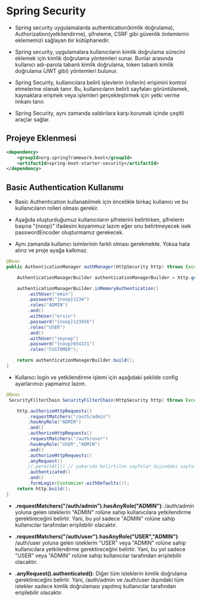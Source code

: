 # Spring Security

- Spring security uygulamalarda authentication(kimlik doğrulama), Authorization(yetkilendirme), şifreleme, CSRF gibi güvenlik önlemlerini eklememizi sağlayan bir kütüphanedir.

- Spring security, uygulamalara kullanıcıların kimlik doğrulama sürecini eklemek için kimlik doğrulama yöntemleri sunar. Bunlar arasında kullanıcı adı-parola tabanlı kimlik doğrulama, token tabanlı kimlik doğrulama (JWT gibi) yöntemleri bulunur.

- Spring Security, kullanıcılara belirli işlevlerin (rollerin) erişimini kontrol etmelerine olanak tanır. Bu, kullanıcıların belirli sayfaları görüntülemek, kaynaklara erişmek veya işlemleri gerçekleştirmek için yetki verme imkanı tanır.

- Spring Security, aynı zamanda saldırılara karşı korumak içinde çeşitli araçlar sağlar.

## Projeye Eklenmesi

```xml
<dependency>
    <groupId>org.springframework.boot</groupId>
    <artifactId>spring-boot-starter-security</artifactId>
</dependency>
```

## Basic Authentication Kullanımı

- Basic Authentication kullanabilmek için öncelikle birkaç kullanıcı ve bu kullanıcıların rolleri olması gerekir.

- Aşağıda oluşturduğumuz kullanıcıların şifrelerini belirtirken, şifrelerin başına "{noop}" ifadesini koyammuz lazım eğer onu belirtmeyecek isek passwordEncoder oluşturmamız gerekecek.

- Aynı zamanda kullanıcı isimlerinin farklı olması gerekmekte. Yoksa hata alırız ve proje ayağa kalkmaz.

```java
@Bean
public AuthenticationManager authManager(HttpSecurity http) throws Exception {

    AuthenticationManagerBuilder authenticationManagerBuilder = http.getSharedObject(AuthenticationManagerBuilder.class);

    authenticationManagerBuilder.inMemoryAuthentication()
        .withUser("emin")
        .password("{noop}1234")
        .roles("ADMIN")
        .and()
        .withUser("ersin")
        .password("{noop}123456")
        .roles("USER")
        .and()
        .withUser("zeynep")
        .password("{noop}654321")
        .roles("CUSTOMER");

    return authenticationManagerBuilder.build();
}
```

- Kullanıcı login ve yetkilendirme işlemi için aşağıdaki şekilde config ayarlarımızı yapmamız lazım.

```java
@Bean
 SecurityFilterChain SecurityFilterChain(HttpSecurity http) throws Exception {

    http.authorizeHttpRequests()
        .requestMatchers("/auth/admin")
        .hasAnyRole("ADMIN")
        .and()
        .authorizeHttpRequests()
        .requestMatchers("/auth/user")
        .hasAnyRole("USER","ADMIN")
        .and()
        .authorizeHttpRequests()
        .anyRequest()
        //.permitAll() // yukarıda belirtilen sayfalar dışındaki sayfalar herhangi bir login işlmei olmadan erişilebilir.
        .authenticated()
        .and()
        .formLogin(Customizer.withDefaults());
    return http.build();
}
```

- **.requestMatchers("/auth/admin").hasAnyRole("ADMIN")**: /auth/admin yoluna gelen isteklerin "ADMIN" rolüne sahip kullanıcılara yetkilendirme gerektireceğini belirtir. Yani, bu yol sadece "ADMIN" rolüne sahip kullanıcılar tarafından erişilebilir olacaktır.

- **.requestMatchers("/auth/user").hasAnyRole("USER","ADMIN")**: /auth/user yoluna gelen isteklerin "USER" veya "ADMIN" rolüne sahip kullanıcılara yetkilendirme gerektireceğini belirtir. Yani, bu yol sadece "USER" veya "ADMIN" rolüne sahip kullanıcılar tarafından erişilebilir olacaktır.

- **.anyRequest().authenticated()**: Diğer tüm isteklerin kimlik doğrulama gerektireceğini belirtir. Yani, /auth/admin ve /auth/user dışındaki tüm istekler sadece kimlik doğrulaması yapılmış kullanıcılar tarafından erişilebilir olacaktır.
